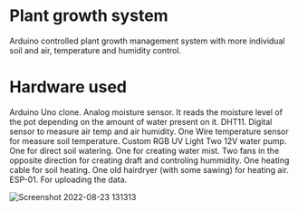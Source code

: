 # Plant growth system
Arduino controlled plant growth management system with more individual soil and air, temperature and humidity control.

# Hardware used
Arduino Uno clone.
Analog moisture sensor. It reads the moisture level of the pot depending on the amount of water present on it.
DHT11. Digital sensor to measure air temp and air humidity.
One Wire temperature sensor for measure soil temperature.
Custom RGB UV Light
Two 12V water pump. One for direct soil watering. One for creating water mist.
Two fans in the opposite direction for creating draft and controling hummidity.
One heating cable for soil heating.
One old hairdryer (with some sawing) for heating air.
ESP-01. For uploading the data.

![Screenshot 2022-08-23 131313](https://user-images.githubusercontent.com/111133064/188284658-a9c3b89f-8e13-41a5-824c-6c36ba73c85d.png)

